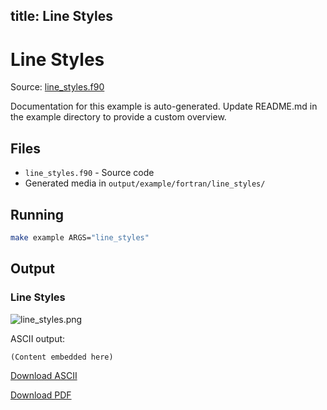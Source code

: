 title: Line Styles
---

# Line Styles

Source: [line_styles.f90](https://github.com/lazy-fortran/fortplot/blob/main/example/fortran/line_styles/line_styles.f90)

Documentation for this example is auto-generated.
Update README.md in the example directory to provide a custom overview.

## Files

- `line_styles.f90` - Source code
- Generated media in `output/example/fortran/line_styles/`

## Running

```bash
make example ARGS="line_styles"
```

## Output

### Line Styles

![line_styles.png](../../media/examples/line_styles/line_styles.png)

ASCII output:
```
(Content embedded here)
```

[Download ASCII](../../media/examples/line_styles/line_styles.txt)

[Download PDF](../../media/examples/line_styles/line_styles.pdf)

